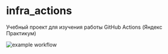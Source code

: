 # infra_actions
Учебный проект для изучения работы GitHub Actions (Яндекс Практикум)

![example workflow](https://github.com/github/blackworse8/infra_actions/actions/workflows/main.yml/badge.svg)

